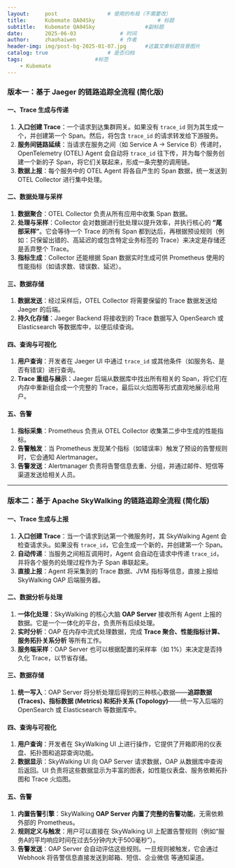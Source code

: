 ```yaml
---
layout:     post   				# 使用的布局（不需要改）
title:      Kubemate QA04Sky            		# 标题 
subtitle:   Kubemate QA04Sky				#副标题
date:       2025-06-03				# 时间
author:     zhaohaiwen 				# 作者
header-img: img/post-bg-2025-01-07.jpg		#这篇文章标题背景图片
catalog: true 					# 是否归档
tags:						#标签
    - Kubemate
---
```

### 版本一：基于 Jaeger 的链路追踪全流程 (简化版)

#### **一、Trace 生成与传递**

1. **入口创建 Trace**：一个请求到达集群网关。如果没有 `trace_id` 则为其生成一个，并创建第一个 Span。然后，将包含 `trace_id` 的请求转发给下游服务。
2. **服务间链路延续**：当请求在服务之间（如 Service A -> Service B）传递时，OpenTelemetry (OTEL) Agent 会自动将 `trace_id` 往下传，并为每个服务创建一个新的子 Span，将它们关联起来，形成一条完整的调用链。
3. **数据上报**：每个服务中的 OTEL Agent 将各自产生的 Span 数据，统一发送到 OTEL Collector 进行集中处理。

#### **二、数据处理与采样**

1. **数据聚合**：OTEL Collector 负责从所有应用中收集 Span 数据。
2. **处理与采样**：Collector 会对数据进行批处理以提升效率，并执行核心的 **“尾部采样”**。它会等待一个 Trace 的所有 Span 都到达后，再根据预设规则（例如：只保留出错的、高延迟的或包含特定业务标签的 Trace）来决定是存储还是丢弃整个 Trace。
3. **指标生成**：Collector 还能根据 Span 数据实时生成可供 Prometheus 使用的性能指标（如请求数、错误数、延迟）。

#### **三、数据存储**

1. **数据发送**：经过采样后，OTEL Collector 将需要保留的 Trace 数据发送给 Jaeger 的后端。
2. **持久化存储**：Jaeger Backend 将接收到的 Trace 数据写入 OpenSearch 或 Elasticsearch 等数据库中，以便后续查询。

#### **四、查询与可视化**

1. **用户查询**：开发者在 Jaeger UI 中通过 `trace_id` 或其他条件（如服务名、是否有错误）进行查询。
2. **Trace 重组与展示**：Jaeger 后端从数据库中找出所有相关的 Span，将它们在内存中重新组合成一个完整的 Trace，最后以火焰图等形式直观地展示给用户。

#### **五、告警**

1. **指标采集**：Prometheus 负责从 OTEL Collector 收集第二步中生成的性能指标。
2. **告警触发**：当 Prometheus 发现某个指标（如错误率）触发了预设的告警规则时，它会通知 Alertmanager。
3. **告警发送**：Alertmanager 负责将告警信息去重、分组，并通过邮件、短信等渠道发送给相关人员。

---

### **版本二：基于 Apache SkyWalking 的链路追踪全流程 (简化版)**

#### **一、Trace 生成与上报**

1. **入口创建 Trace**：当一个请求到达第一个微服务时，其 SkyWalking Agent 会检查请求头。如果没有 `trace_id`，它会生成一个新的，并创建第一个 Span。
2. **自动传递**：当服务之间相互调用时，Agent 会自动在请求中传递 `trace_id`，并将各个服务的处理过程作为子 Span 串联起来。
3. **直接上报**：Agent 将采集到的 Trace 数据、JVM 指标等信息，直接上报给 SkyWalking OAP 后端服务器。

#### **二、数据分析与处理**

1. **一体化处理**：SkyWalking 的核心大脑 **OAP Server** 接收所有 Agent 上报的数据。它是一个一体化的平台，负责所有后续处理。
2. **实时分析**：OAP 在内存中流式处理数据，完成 **Trace 聚合、性能指标计算、服务拓扑关系分析** 等所有工作。
3. **服务端采样**：OAP Server 也可以根据配置的采样率（如 1%）来决定是否持久化 Trace，以节省存储。

#### **三、数据存储**

1. **统一写入**：OAP Server 将分析处理后得到的三种核心数据——**追踪数据 (Traces)、指标数据 (Metrics) 和拓扑关系 (Topology)**——统一写入后端的 OpenSearch 或 Elasticsearch 等数据库中。

#### **四、查询与可视化**

1. **用户查询**：开发者在 SkyWalking UI 上进行操作，它提供了开箱即用的仪表盘、拓扑图和追踪查询功能。
2. **数据显示**：SkyWalking UI 向 OAP Server 请求数据，OAP 从数据库中查询后返回。UI 负责将这些数据显示为丰富的图表，如性能仪表盘、服务依赖拓扑图和 Trace 火焰图。

#### **五、告警**

1. **内置告警引擎**：SkyWalking **OAP Server 内置了完整的告警功能**，无需依赖外部的 Prometheus。
2. **规则定义与触发**：用户可以直接在 SkyWalking UI 上配置告警规则（例如“服务A的平均响应时间在过去5分钟内大于500毫秒”）。
3. **告警发送**：OAP Server 会自动评估这些规则。一旦规则被触发，它会通过 Webhook 将告警信息直接发送到邮箱、短信、企业微信 等通知渠道。
